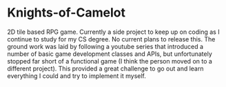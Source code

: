 # Knights-of-Camelot
2D tile based RPG game.
Currently a side project to keep up on coding as I continue to study for my CS degree. No current plans to release this. 
The ground work was laid by following a youtube series that introduced a number of basic game development classes and APIs, but unfortunately stopped far short of a functional game (I think the person moved on to a different project). This provided a great challenge to go out and learn everything I could and try to implement it myself.
